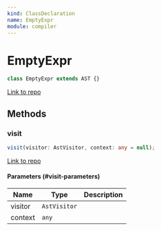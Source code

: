 ```yaml
---
kind: ClassDeclaration
name: EmptyExpr
module: compiler
---
```


# EmptyExpr

```ts
class EmptyExpr extends AST {}
```

[Link to repo](https://github.com/timdeschryver/angular/blob/master/packages/compiler/src/expression_parser/ast.ts#L76-L80)

## Methods

### visit

```ts
visit(visitor: AstVisitor, context: any = null);
```

[Link to repo](https://github.com/timdeschryver/angular/blob/master/packages/compiler/src/expression_parser/ast.ts#L77-L79)

#### Parameters (#visit-parameters)

| Name    | Type         | Description |
| ------- | ------------ | ----------- |
| visitor | `AstVisitor` |             |
| context | `any`        |             |
